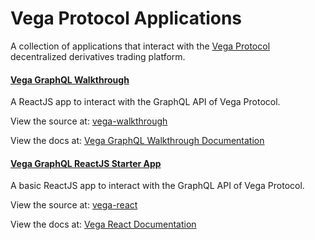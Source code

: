 # Vega Protocol Applications

A collection of applications that interact with the [Vega Protocol](https://vega.xyz/) decentralized derivatives trading platform.

#### [Vega GraphQL Walkthrough](https://vega-walkthrough.web.app/)

A ReactJS app to interact with the GraphQL API of Vega Protocol.

View the source at: [vega-walkthrough](https://github.com/ben-razor/vega-guide/tree/main/GraphQL-Guides/apps/vega-walkthrough)

View the docs at: [Vega GraphQL Walkthrough Documentation](https://vega-step-by-step.web.app/docs/vega/vega-react-walkthrough/)

#### [Vega GraphQL ReactJS Starter App](https://vega-react.web.app/)

A basic ReactJS app to interact with the GraphQL API of Vega Protocol.

View the source at: [vega-react](https://github.com/ben-razor/vega-guide/tree/main/GraphQL-Guides/apps/vega-react)

View the docs at: [Vega React Documentation](https://vega-step-by-step.web.app/docs/vega/vega-react/)
